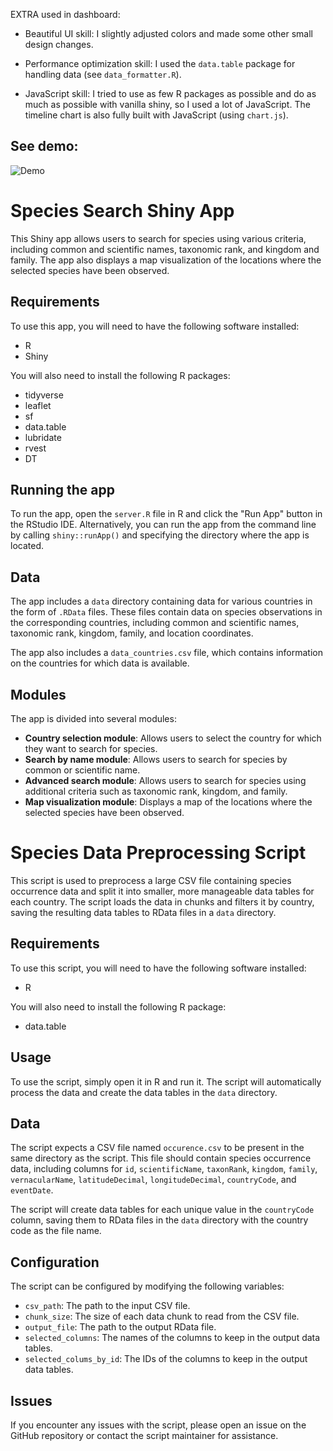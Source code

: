 EXTRA used in dashboard:

- Beautiful UI skill: I slightly adjusted colors and made some other small design changes.

- Performance optimization skill: I used the `data.table` package for handling data (see `data_formatter.R`).

- JavaScript skill: I tried to use as few R packages as possible and do as much as possible with vanilla shiny, so I used a lot of JavaScript. The timeline chart is also fully built with JavaScript (using `chart.js`).

## See demo:
![Demo]("Demo.gif")


# Species Search Shiny App

This Shiny app allows users to search for species using various criteria, including common and scientific names, taxonomic rank, and kingdom and family. The app also displays a map visualization of the locations where the selected species have been observed.

## Requirements

To use this app, you will need to have the following software installed:

- R
- Shiny

You will also need to install the following R packages:

- tidyverse
- leaflet
- sf
- data.table
- lubridate
- rvest
- DT

## Running the app

To run the app, open the `server.R` file in R and click the "Run App" button in the RStudio IDE. Alternatively, you can run the app from the command line by calling `shiny::runApp()` and specifying the directory where the app is located.

## Data

The app includes a `data` directory containing data for various countries in the form of `.RData` files. These files contain data on species observations in the corresponding countries, including common and scientific names, taxonomic rank, kingdom, family, and location coordinates.

The app also includes a `data_countries.csv` file, which contains information on the countries for which data is available.

## Modules

The app is divided into several modules:

- **Country selection module**: Allows users to select the country for which they want to search for species.
- **Search by name module**: Allows users to search for species by common or scientific name.
- **Advanced search module**: Allows users to search for species using additional criteria such as taxonomic rank, kingdom, and family.
- **Map visualization module**: Displays a map of the locations where the selected species have been observed.


# Species Data Preprocessing Script

This script is used to preprocess a large CSV file containing species occurrence data and split it into smaller, more manageable data tables for each country. The script loads the data in chunks and filters it by country, saving the resulting data tables to RData files in a `data` directory.

## Requirements

To use this script, you will need to have the following software installed:

- R

You will also need to install the following R package:

- data.table

## Usage

To use the script, simply open it in R and run it. The script will automatically process the data and create the data tables in the `data` directory.

## Data

The script expects a CSV file named `occurence.csv` to be present in the same directory as the script. This file should contain species occurrence data, including columns for `id`, `scientificName`, `taxonRank`, `kingdom`, `family`, `vernacularName`, `latitudeDecimal`, `longitudeDecimal`, `countryCode`, and `eventDate`.

The script will create data tables for each unique value in the `countryCode` column, saving them to RData files in the `data` directory with the country code as the file name.

## Configuration

The script can be configured by modifying the following variables:

- `csv_path`: The path to the input CSV file.
- `chunk_size`: The size of each data chunk to read from the CSV file.
- `output_file`: The path to the output RData file.
- `selected_columns`: The names of the columns to keep in the output data tables.
- `selected_colums_by_id`: The IDs of the columns to keep in the output data tables.

## Issues

If you encounter any issues with the script, please open an issue on the GitHub repository or contact the script maintainer for assistance.
